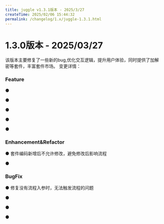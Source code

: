 ```yaml
---
title: juggle v1.3.1版本 - 2025/3/27
createTime: 2025/02/06 15:44:32
permalink: /changelog/1.x/juggle-1.3.1.html
---
```

# 1.3.0版本 - 2025/03/27
该版本主要修复了一些新的bug,优化交互逻辑，提升用户体验，同时提供了加解密等套件，丰富套件市场。
变更详情：

### Feature

● 

● 

● 

● 

● 


### Enhancement&Refactor

● 套件编码新增后不允许修改，避免修改后影响流程

● 


### BugFix

● 修复没有流程入参时，无法触发流程的问题

● 

● 

● 
